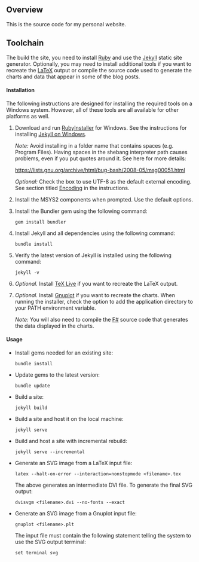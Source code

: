 ## Overview

This is the source code for my personal website.

## Toolchain

The build the site, you need to install [Ruby](https://www.ruby-lang.org/) and use the [Jekyll](https://jekyllrb.com/) static site generator. Optionally, you may need to install additional tools if you want to recreate the [LaTeX](https://www.latex-project.org/) output or compile the source code used to generate the charts and data that appear in some of the blog posts.

#### Installation

The following instructions are designed for installing the required tools on a Windows system. However, all of these tools are all available for other platforms as well.

1. Download and run [RubyInstaller](https://rubyinstaller.org/downloads/) for Windows. See the instructions for installing [Jekyll on Windows](https://jekyllrb.com/docs/windows/#installation-via-rubyinstaller).

   *Note:* Avoid installing in a folder name that contains spaces (e.g. Program Files). Having spaces in the shebang interpreter path causes problems, even if you put quotes around it. See here for more details:

   https://lists.gnu.org/archive/html/bug-bash/2008-05/msg00051.html

   *Optional:* Check the box to use UTF-8 as the default external encoding. See section titled [Encoding](https://jekyllrb.com/docs/windows/#encoding) in the instructions.

2. Install the MSYS2 components when prompted. Use the default options.

3. Install the Bundler gem using the following command:

       gem install bundler

4. Install Jekyll and all dependencies using the following command:

       bundle install

5. Verify the latest version of Jekyll is installed using the following command:

       jekyll -v

6. *Optional.* Install [TeX Live](https://www.tug.org/texlive/) if you want to recreate the LaTeX output.

7. *Optional.* Install [Gnuplot](http://www.gnuplot.info/) if you want to recreate the charts. When running the installer, check the option to add the application directory to your PATH environment variable.

   *Note:* You will also need to compile the [F#](https://fsharp.org/) source code that generates the data displayed in the charts.

#### Usage

* Install gems needed for an existing site:

      bundle install

* Update gems to the latest version:

      bundle update

* Build a site:

      jekyll build

* Build a site and host it on the local machine:

      jekyll serve

* Build and host a site with incremental rebuild:

      jekyll serve --incremental

* Generate an SVG image from a LaTeX input file:

      latex --halt-on-error --interaction=nonstopmode <filename>.tex

  The above generates an intermediate DVI file. To generate the final SVG output:

      dvisvgm <filename>.dvi --no-fonts --exact

* Generate an SVG image from a Gnuplot input file:

      gnuplot <filename>.plt

  The input file must contain the following statement telling the system to use the SVG output terminal:

      set terminal svg
